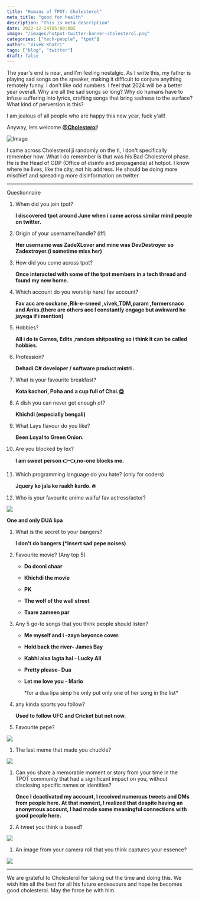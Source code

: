 ```yaml
---
title: "Humans of TPOT: Cholesterol"
meta_title: "good for health"
description: "this is meta description"
date: 2022-12-24T05:00:00Z
image: "/images/hotpot-twitter-banner-cholesterol.png"
categories: ["tech-people", "tpot"]
author: "Vivek Khatri"
tags: ["blog", "twitter"]
draft: false
---
```


The year's end is near, and I'm feeling nostalgic. As I write this, my father is playing sad songs on the speaker, making it difficult to conjure anything remotely funny. I don't like odd numbers. I feel that 2024 will be a better year overall. Why are all the sad songs so long? Why do humans have to infuse suffering into lyrics, crafting songs that bring sadness to the surface? What kind of perversion is this?

I am jealous of all people who are happy this new year, fuck y'all!

Anyway, lets welcome [**@Cholesterol**](https://x.com/zadextroyer?s=20)!

![Image](https://pbs.twimg.com/profile_images/1735226190582132736/t6BjHgGv_400x400.jpg)

I came across Cholesterol ji randomly on the tl, I don't specifically remember how. What I do remember is that was his Bad Cholesterol phase. He is the Head of ODP (Office of disinfo and propaganda) at hotpot. I know where he lives, like the city, not his address. He should be doing more mischief and spreading more disinformation on twitter.

---

Questionnaire

1. When did you join tpot?
    
    **I discovered tpot around June when i came across similar mind people on twitter.**
    
2. Origin of your username/handle? (iff)
    
    **Her username was ZadeXLover and mine was DevDestroyer so Zadextroyer.(i sometime miss her)**
    
3. How did you come across tpot?
    
    **Once interacted with some of the tpot members in a tech thread and found my new home.**
    
4. Which account do you worship here/ fav account?
    
    **Fav acc are cockane ,Rik-e-sneed ,vivek,TDM,param ,formersnacc and Anks.(there are others acc I constantly engage but awkward ho jayega if i mention)**
    
5. Hobbies?
    
    **All i do is Games, Edits ,random shitposting so i think it can be called hobbies.**
    
6. Profession?
    
    **Dehadi C# developer / software product mistri .**
    
7. What is your favourite breakfast?
    
    **Kota kachori, Poha and a cup full of Chai.**[**😋**](https://emojipedia.org/face-savoring-food)
    
8. A dish you can never get enough of?
    
    **Khichdi (especially bengali)**
    
9. What Lays flavour do you like?
    
    **Been Loyal to Green Onion.**
    
10. Are you blocked by lex?
    
    **I am sweet person 👉👈,no-one blocks me.**
    
11. Which programming language do you hate? (only for coders)
    
    **Jquery ko jala ke raakh kardo. 🔥**
    
12. Who is your favourite anime waifu/ fav actress/actor?
    

![](https://lh7-us.googleusercontent.com/c1Y1QNSzd6a3_g981_RDzYgRYLVjq4s3x7UZU0mposAyfv7Eu84NiaIsyeBI_5GEL0-QXWkOiRqI1cdDMBW_SQR_LigrcA0KBw7pHa1Bj_qZ6kEYF7gCp6wUxvKzkdIPLLcS34bVc-PFcKtzhv_smIE)

**One and only DUA lipa**

1. What is the secret to your bangers?
    
    **I don't do bangers (\*insert sad pepe noises)**
    
2. Favourite movie? (Any top 5)
    
    * **Do dooni chaar**
        
    * **Khichdi the movie**
        
    * **PK**
        
    * **The wolf of the wall street**
        
    * **Taare zameen par**
        
3. Any 5 go-to songs that you think people should listen?
    
    * **Me myself and i -zayn beyonce cover.**
        
    * **Hold back the river- James Bay**
        
    * **Kabhi aisa lagta hai - Lucky Ali**
        
    * **Pretty please- Dua**
        
    * **Let me love you - Mario**
        
        \*for a dua lipa simp he only put only one of her song in the list\*
        
4. any kinda sports you follow?
    
    **Used to follow UFC and Cricket but not now.**
    
5. Favourite pepe?
    

![](https://lh7-us.googleusercontent.com/RAqmO9AmHJUMKOE5R_NVDXAwyplYHc_tOI3nLyOwJRjFVpLia5R1T5WH9nBZv5dVJulnLiFs70a0RifqEKHuhet0Ln3OpTgXDH9-KpAvEBaYD2gDMSuXSSl0yOjj7ofcTHFK_4ssgRiP641mjyX0Suo)

1. The last meme that made you chuckle?
    

![](https://lh7-us.googleusercontent.com/TL8p9qlGXXcLx1sLgCyT1AZ3hbUmJUdUfvuui62ZzAF8aoWnKezXPRfShaT5bKGkJFFjxws6YoJAeLeGEXxAarhomQe1qA7hRPDhYZBovhH0BpnWzulgtrEUyzW1LVQNsjWn4WrTp_ggCIq-YUad2_o)

1. Can you share a memorable moment or story from your time in the TPOT community that had a significant impact on you, without disclosing specific names or identities?
    
    **Once I deactivated my account, I received numerous tweets and DMs from people here. At that moment, I realized that despite having an anonymous account, I had made some meaningful connections with good people here.**
    
2. A tweet you think is based?
    

![](https://lh7-us.googleusercontent.com/GSfUkp1ta2vYW7G5ZIymDAaUsE2VZvIzdat6iHAvjlSkP53grfKceu5k5UUCpFAHqfHkhH7W0TOTH4lh7_k8GQHu_2RbQ3DOH7HrxCrwVjLwo538Ew2-kxIPYpvREv0UzBflYqf9xbXeYqzVSVYqudo)

1. An image from your camera roll that you think captures your essence?
    

![](https://lh7-us.googleusercontent.com/6WwB9K9CGRFUa5u9VgGfQyT-aweCJW74mwuS2oAFvffU5ainNe4J1f1cZRB7BeCcUM7AAN8QSm6GQqzy-Bf4XDJZ0nGQXrk275apEV_w-lMmTx6qF8lxBppa_dhAPmyhta4h9zgVo6Wt3nmt74-828c)

---

We are grateful to Cholesterol for taking out the time and doing this. We wish him all the best for all his future endeavours and hope he becomes good cholesterol. May the force be with him.
